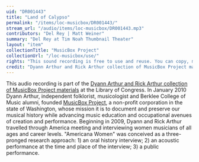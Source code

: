 ```yaml
---
uid: "DR001443"
title: "Land of Calypso"
permalink: "/items/loc-musicbox/DR001443/"
stream_url: "/audio/items/loc-musicbox/DR001443.mp3"
contributors: "Del Rey | Matt Weiner"
summary: "Del Rey at Tim Noah Thumbnail Theater"
layout: "item"
collectionTitle: "MusicBox Project"
collectionUrl: "/loc-musicbox/use/"
rights: "This sound recording is free to use and reuse. You can copy, modify, distribute and perform the work, even for commercial purposes, all without asking permission. The American Folklife Center at the Library of Congress asks that artists approach the materials in this collection with respect for the culture and sensibilities of the people whose lives, ideas, and creativity are documented here. Artists are also reminded that privacy and publicity rights may pertain to certain uses of this material. Attribution is recommended but not required."
credit: "Dyann Arthur and Rick Arthur collection of MusicBox Project materials (AFC 2010/029) Archive of Folk Culture, American Folklife Center, Library of Congress."
---
```


This audio recording is part of the [Dyann Arthur and Rick Arthur collection of MusicBox Project materials](https://lccn.loc.gov/2019655209) at the Library of Congress. In January 2010 Dyann Arthur, independent folklorist, musicologist and Berklee College of Music alumni, founded [MusicBox Project](http://www.musicboxproject.org/), a non-profit corporation in the state of Washington, whose mission it is to document and preserve our musical history while advancing music education and occupational avenues of creation and performance. Beginning in 2009, Dyann and Rick Arthur travelled through America meeting and interviewing women musicians of all ages and career levels. "Americana Women" was conceived as a three-pronged research approach: 1) an oral history interview; 2) an acoustic performance at the time and place of the interview; 3) a public performance.